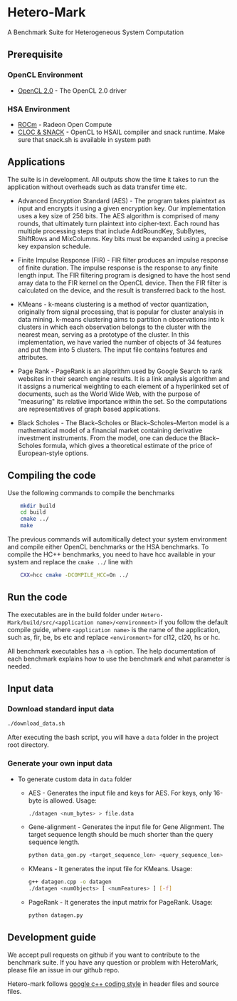 # Hetero-Mark
A Benchmark Suite for Heterogeneous System Computation

## Prerequisite

### OpenCL Environment
* [OpenCL 2.0](http://support.amd.com/en-us/kb-articles/Pages/OpenCL2-Driver.aspx) - The OpenCL 2.0 driver

### HSA Environment
* [ROCm](https://github.com/RadeonOpenCompute/ROCm) - Radeon Open Compute
* [CLOC & SNACK](https://github.com/HSAFoundation/CLOC) - OpenCL to HSAIL compiler and snack runtime.
    Make sure that snack.sh is available in system path

## Applications
The suite is in development. All outputs show the time it takes to run
the application without overheads such as data transfer time etc.

* Advanced Encryption Standard (AES) - The program takes plaintext as input and encrypts it using a given
encryption key. Our implementation uses a key size of 256 bits. The
AES algorithm is comprised of many rounds, that ultimately turn
plaintext into cipher-text. Each round has multiple processing steps
that include AddRoundKey, SubBytes, ShiftRows and MixColumns. Key bits
 must be expanded using a precise key expansion schedule.

* Finite Impulse Response (FIR) - FIR filter produces an impulse response of finite duration. The impulse
 response is the response to any finite length input. The FIR filtering
 program is designed to have the host send array data to the FIR kernel
 on the OpenCL device. Then the FIR filter is calculated on the device,
 and the result is transferred back to the host.

* KMeans - k-means clustering is a method of vector quantization, originally from
 signal processing, that is popular for cluster analysis in data mining.
 k-means clustering aims to partition n observations into k clusters in
 which each observation belongs to the cluster with the nearest mean,
 serving as a prototype of the cluster. In this implementation, we have
 varied the number of objects of 34 features and put them into 5 clusters.
 The input file contains features and attributes.

* Page Rank - PageRank is an algorithm used by Google Search to rank websites in their
 search engine results. It is a link analysis algorithm and it assigns a
 numerical weighting to each element of a hyperlinked set of documents,
 such as the World Wide Web, with the purpose of "measuring" its relative
 importance within the set. So the computations are representatives of graph
 based applications.

* Black Scholes - The Black–Scholes or Black–Scholes–Merton model is a mathematical
model of a financial market containing derivative investment instruments. From the model,
one can deduce the Black–Scholes formula, which gives a theoretical estimate of
the price of European-style options.

## Compiling the code

Use the following commands to compile the benchmarks

```bash
    mkdir build
    cd build
    cmake ../
    make
```
The previous commands will automitically detect your system environment and compile either 
OpenCL benchmarks or the HSA benchmarks. To compile the HC++ benchmarks, you need to have 
hcc available in your system and replace the `cmake ../` line with 
```bash
    CXX=hcc cmake -DCOMPILE_HCC=On ../
```

## Run the code
The executables are in the build folder under `Hetero-Mark/build/src/<application name>/<environment>` if you follow the default compile guide, where `<application name>` is the name of the application, such as, fir, be, bs etc and replace `<environment>` for cl12, cl20, hs or hc.

All benchmark executables has a `-h` option.
The help documentation of each benchmark explains how to use the benchmark and what parameter is needed.


## Input data

### Download standard input data

```bash
./download_data.sh
```

After executing the bash script, you will have a `data` folder in the project
root directory.

### Generate your own input data
* To generate custom data in `data` folder

  * AES - Generates the input file and keys for AES. For keys, only 16-byte is
    allowed. Usage:
    ``` bash
    ./datagen <num_bytes> > file.data
    ```

  * Gene-alignment - Generates the input file for Gene Alignment. The target
    sequence length should be much shorter than the query sequence length.
    ``` bash
    python data_gen.py <target_sequence_len> <query_sequence_len>
    ```

  * KMeans - It generates the input file for KMeans. Usage:

    ``` bash
    g++ datagen.cpp -o datagen
    ./datagen <numObjects> [ <numFeatures> ] [-f]
    ```

  * PageRank - It generates the input matrix for PageRank. Usage:

    ``` bash
    python datagen.py
    ```

## Development guide

We accept pull requests on github if you want to contribute to the benchmark suite.
If you have any question or problem with HeteroMark, please file an issue in our github repo.

Hetero-mark follows [google c++ coding style](https://google.github.io/styleguide/cppguide.html) in header files and source files.
